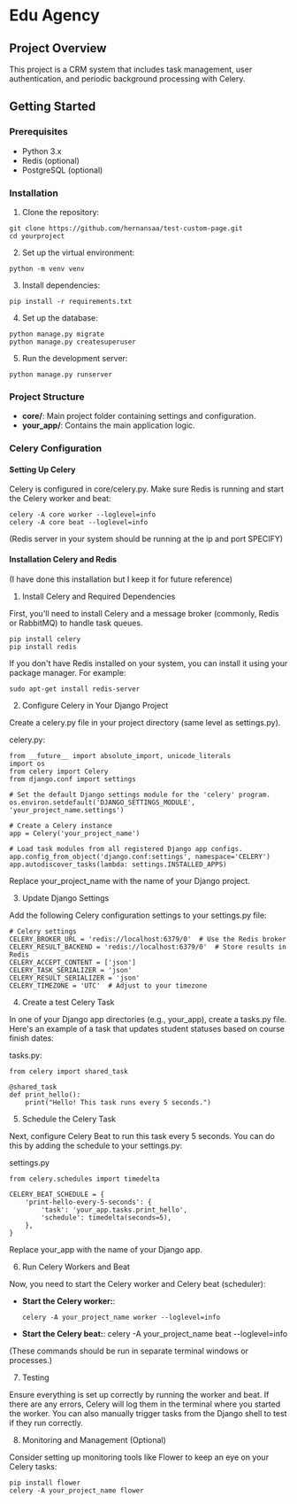 # Edu Agency

## Project Overview
This project is a CRM system that includes task management, user authentication, and periodic background processing with Celery.

## Getting Started

### Prerequisites
- Python 3.x
- Redis (optional)
- PostgreSQL (optional)


### Installation
1. Clone the repository:
  ```
  git clone https://github.com/hernansaa/test-custom-page.git
  cd yourproject
  ```

2. Set up the virtual environment:
  ```
  python -m venv venv
  ```

3. Install dependencies:
  ```
  pip install -r requirements.txt
  ```

4. Set up the database:
  ```
  python manage.py migrate
  python manage.py createsuperuser
  ```

5. Run the development server:
  ```
  python manage.py runserver
  ```


### Project Structure

- **core/**: Main project folder containing settings and configuration.
- **your_app/**: Contains the main application logic.


### Celery Configuration

#### Setting Up Celery

Celery is configured in core/celery.py. Make sure Redis is running and start the Celery worker and beat:

  ```
  celery -A core worker --loglevel=info
  celery -A core beat --loglevel=info
  ```
  
  (Redis server in your system should be running at the ip and port SPECIFY)


#### Installation Celery and Redis
(I have done this installation but I keep it for future reference)

1. Install Celery and Required Dependencies

First, you'll need to install Celery and a message broker (commonly, Redis or RabbitMQ) to handle task queues.
  ```
  pip install celery
  pip install redis
  ```

If you don't have Redis installed on your system, you can install it using your package manager. For example:
  
  ```
  sudo apt-get install redis-server
  ```

2. Configure Celery in Your Django Project

Create a celery.py file in your project directory (same level as settings.py).

  celery.py:
  ```
  from __future__ import absolute_import, unicode_literals
  import os
  from celery import Celery
  from django.conf import settings

  # Set the default Django settings module for the 'celery' program.
  os.environ.setdefault('DJANGO_SETTINGS_MODULE', 'your_project_name.settings')

  # Create a Celery instance
  app = Celery('your_project_name')

  # Load task modules from all registered Django app configs.
  app.config_from_object('django.conf:settings', namespace='CELERY')
  app.autodiscover_tasks(lambda: settings.INSTALLED_APPS)

  ```
Replace your_project_name with the name of your Django project.


3. Update Django Settings

Add the following Celery configuration settings to your settings.py file:

  ```
  # Celery settings
  CELERY_BROKER_URL = 'redis://localhost:6379/0'  # Use the Redis broker
  CELERY_RESULT_BACKEND = 'redis://localhost:6379/0'  # Store results in Redis
  CELERY_ACCEPT_CONTENT = ['json']
  CELERY_TASK_SERIALIZER = 'json'
  CELERY_RESULT_SERIALIZER = 'json'
  CELERY_TIMEZONE = 'UTC'  # Adjust to your timezone
  ```

4. Create a test Celery Task

In one of your Django app directories (e.g., your_app), create a tasks.py file. Here's an example of a task that updates student statuses based on course finish dates:

tasks.py:

  ```
  from celery import shared_task

  @shared_task
  def print_hello():
      print("Hello! This task runs every 5 seconds.")
  ```

5. Schedule the Celery Task

Next, configure Celery Beat to run this task every 5 seconds. You can do this by adding the schedule to your settings.py:

settings.py
  ```
  from celery.schedules import timedelta

  CELERY_BEAT_SCHEDULE = {
      'print-hello-every-5-seconds': {
          'task': 'your_app.tasks.print_hello',
          'schedule': timedelta(seconds=5),
      },
  }

  ```
Replace your_app with the name of your Django app.


6. Run Celery Workers and Beat

Now, you need to start the Celery worker and Celery beat (scheduler):

- **Start the Celery worker:**:
  ```
  celery -A your_project_name worker --loglevel=info
  ```
- **Start the Celery beat:**:
celery -A your_project_name beat --loglevel=info

(These commands should be run in separate terminal windows or processes.)


7.  Testing

Ensure everything is set up correctly by running the worker and beat. If there are any errors, Celery will log them in the terminal where you started the worker. You can also manually trigger tasks from the Django shell to test if they run correctly.


8. Monitoring and Management (Optional)

Consider setting up monitoring tools like Flower to keep an eye on your Celery tasks:
  ```
  pip install flower
  celery -A your_project_name flower
  ```

